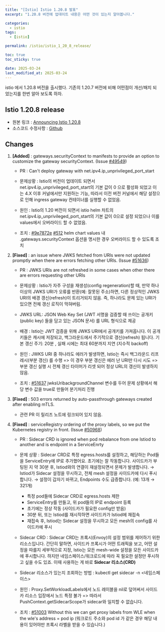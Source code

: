 ```yaml
---
title: "[Istio] Istio 1.20.8 발표"
excerpt: "1.20.8 버전에 업데이트 내용은 어떤 것이 있는지 알아봅니다."

categories:
  - istio
tags:
  - [istio]

permalink: /istio/istio_1_20_8_release/

toc: true
toc_sticky: true

date: 2025-03-24
last_modified_at: 2025-03-24
---
```


istio 에서 1.20.8 버전을 출시했다.
기존의 1.20.7 버전에 비해 어떤점이 개선/패치 되었는지를 한번 알아 보도록 하자.

## Istio 1.20.8 release

 - 원본 링크 : [Announcing Istio 1.20.8](https://istio.io/latest/news/releases/1.20.x/announcing-1.20.8/)
 - 소스코드 수정사항 : [Github](https://github.com/istio/istio/compare/1.20.7...1.20.8)

## Changes

1. **[Added]** : gateways.securityContext to manifests to provide an option to customize the gateway securityContext. (Issue [#49549](https://github.com/istio/istio/issues/49549))

     - PR : Can't deploy gateway with net.ipv4.ip_unprivileged_port_start

     - 문제상황 : Istio의 버전이 업데이트 되면서 net.ipv4.ip_unprivileged_port_start의 기본 값이 0 으로 활성화 되었고 이는 4.X 이후 커널에서만 지원하는 기능, 따라서 이전 버전 커널에서 해당 설정으로 인해 ingress gateway 컨테이너를 실행할 수 없었음.

     - 원인 : Istio의 1.20 버전이 되면서 istio helm 차트의 net.ipv4.ip_unprivileged_port_start의 기본 값이 0으로 설정 되었으나 이를 values에서 오버라이드 할 수 없었음.

     - 조치 : [#9e7872e](https://github.com/CloudGeometry/istio/commit/9e7872ec5aae7b099ca9df98994b9fbf3cd35b0c) [#512](https://github.com/defenseunicorns/uds-core/pull/512/files) helm chart values 내 .gateways.securityContext 옵션을 명시한 경우 오버라이드 할 수 있도록 조치

2. **[Fixed]** : an issue where JWKS fetched from URIs were not updated promptly when there are errors fetching other URIs. (Issue [#51636](https://github.com/istio/istio/issues/51636))
    - PR : JWKS URIs are not refreshed in some cases when other there are errors requesting other URIs
    - 문제상황 : Istio가 자주 구성을 재생성(config regeneration)할 때,
만약 하나 이상의 JWKS URI가 오류를 반환(예: 잘못된 주소)하면,
다른 정상적인 JWKS URI의 배경 갱신(refresh)이 트리거되지 않음. 즉, 하나라도 문제 있는 URI가 있으면 전체 갱신 로직이 막혀버림.

    - JWKS URL: JSON Web Key Set (JWT 서명을 검증할 때 쓰이는 공개키(public key) 들을 담고 있는 JSON 문서) 를 URL 형식으로 제공

    - 배경 : Istio는 JWT 검증을 위해 JWKS URI에서 공개키를 가져옵니다.
      이 공개키들은 캐시에 저장되고, 백그라운드에서 주기적으로 갱신(refresh) 됩니다.
      기본 갱신 주기: 20분
      , 실패 시에는 최대 60분까지 지연 (지수적 backoff)

    - 원인 : JWKS URI 중 하나라도 에러가 발생하면, Istio는 즉시 백그라운드 리프레시(부분 갱신) 를 수행 => 이 경우 부분 갱신은 에러 난 URI만 다시 시도 => 부분 갱신 실행 시 전체 갱신 타이머가 리셋 되어 정상 URL의 갱신이 발생하지 않음.

    - 조치 : [#51637](https://github.com/istio/istio/pull/51637/files) jwksUribackgroundChannel 변수를 두어 문제 상황에서 해당 변수 값을 true로 만들어 분기처리 진행

1. **[Fixed]** : 503 errors returned by auto-passthrough gateways created after enabling mTLS.
    - 관련 PR 이 릴리즈 노트에 링크되어 있지 않음.

2. **[Fixed]** : serviceRegistry ordering of the proxy labels, so we put the Kubernetes registry in front. (Issue [#50968](https://github.com/istio/istio/issues/50968))

    - PR : Sidecar CRD is ignored when pod rebalance from one Istiod to another and is endpoint in a ServiceEnrty
    - 문제 상황 : Sidecar CRD로 특정 egress.hosts를 설정하고, 해당하는 Pod들을 ServiceEntry에 IP로 추가했어요. 초기에는 잘 작동합니다. 사이드카가 부팅된 지 약 30분 후, Istiod와의 연결이 재설정되면서 문제가 발생합니다. → Istiod가 Sidecar 설정을 무시하고, 전체 mesh 설정을 사이드카에 다시 푸시합니다. → 설정이 갑자기 바뀌고, Endpoints 수도 급증합니다. (예: 13개 → 321개)
         - 특정 pod들에 Sidecar CRD로 egress.hosts 제한
         - ServiceEntry를 만들고, 위 pod들의 IP로 endpoint 등록
         - 초기에는 정상 작동 (사이드카가 필요한 config만 받음)
         - 30분 뒤, 또는 Istiod를 재시작하면 사이드카가 Istiod에 재접속
         - 재접속 후, Istiod는 Sidecar 설정을 무시하고 모든 mesh의 config를 사이드카에 푸시

    - Sidecar CRD : Sidecar CRD는 프록시(Envoy)의 설정 범위를 제어하기 위한 리소스입니다. 간단히 말하면, 사이드카 프록시가 어떤 트래픽을 보고, 어떤 설정을 따를지 세부적으로 지정, Istio는 모든 mesh-wide 설정을 모든 사이드카에 푸시합니다. 하지만 네임스페이스/워크로드에 따라 꼭 필요한 설정만 푸시하고 싶을 수도 있죠.
이때 사용하는 게 바로 **Sidecar 리소스(CRD)**

    - Sidecar 리소스가 있는지 조회하는 방법 : kubectl get sidecar -n <네임스페이스>

    - 원인 : Proxy.SetWorkloadLabels에서 노드 레이블을 nil로 덮어써서 사이드카 리소스 입장에서 노드 특정 불가 => 따라서 PushContext.getSidecarScope가  sidecar와 일치할 수 없습니다.

    - 조치 : [#51003](https://github.com/istio/istio/pull/51003/files) Without this we can get proxy labels from WLE when the wle's address = pod ip (워크로드 주소와 pod id 가 같은 경우 해당 내용이 있어야만 프록시 라벨을 받을 수 있습니다.)